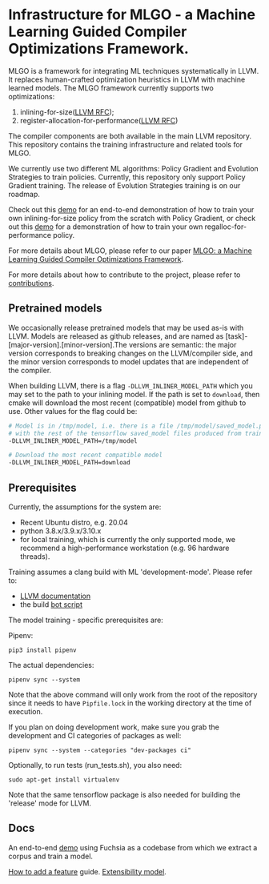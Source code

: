 # Infrastructure for MLGO - a Machine Learning Guided Compiler Optimizations Framework.

MLGO is a framework for integrating ML techniques systematically in LLVM. It
replaces human-crafted optimization heuristics in LLVM with machine learned
models. The MLGO framework currently supports two optimizations:

1.  inlining-for-size([LLVM RFC](https://lists.llvm.org/pipermail/llvm-dev/2020-April/140763.html));
2.  register-allocation-for-performance([LLVM RFC](https://lists.llvm.org/pipermail/llvm-dev/2021-November/153639.html))

The compiler components are both available in the main LLVM repository. This
repository contains the training infrastructure and related tools for MLGO.

We currently use two different ML algorithms: Policy Gradient and Evolution
Strategies to train policies. Currently, this repository only support Policy
Gradient training. The release of Evolution Strategies training is on our
roadmap.

Check out this [demo](docs/inlining-demo/demo.md) for an end-to-end demonstration of how
to train your own inlining-for-size policy from the scratch with Policy
Gradient, or check out this [demo](docs/regalloc-demo/demo.md) for a demonstration of how
to train your own regalloc-for-performance policy.

For more details about MLGO, please refer to our paper
[MLGO: a Machine Learning Guided Compiler Optimizations Framework](https://arxiv.org/abs/2101.04808).

For more details about how to contribute to the project, please refer to
[contributions](docs/contributing.md).

## Pretrained models

We occasionally release pretrained models that may be used as-is with LLVM.
Models are released as github releases, and are named as
[task]-[major-version].[minor-version].The versions are semantic: the major
version corresponds to breaking changes on the LLVM/compiler side, and the minor
version corresponds to model updates that are independent of the compiler.

When building LLVM, there is a flag `-DLLVM_INLINER_MODEL_PATH` which you may
set to the path to your inlining model. If the path is set to `download`, then
cmake will download the most recent (compatible) model from github to use. Other
values for the flag could be:

```sh
# Model is in /tmp/model, i.e. there is a file /tmp/model/saved_model.pb along
# with the rest of the tensorflow saved_model files produced from training.
-DLLVM_INLINER_MODEL_PATH=/tmp/model

# Download the most recent compatible model
-DLLVM_INLINER_MODEL_PATH=download
```

## Prerequisites

Currently, the assumptions for the system are:

*   Recent Ubuntu distro, e.g. 20.04
*   python 3.8.x/3.9.x/3.10.x
*   for local training, which is currently the only supported mode, we recommend
    a high-performance workstation (e.g. 96 hardware threads).

Training assumes a clang build with ML 'development-mode'. Please refer to:

*   [LLVM documentation](https://llvm.org/docs/CMake.html)
*   the build
    [bot script](https://github.com/google/ml-compiler-opt/blob/main/buildbot/buildbot_init.sh)

The model training - specific prerequisites are:

Pipenv:
```shell
pip3 install pipenv
```

The actual dependencies:
```shell
pipenv sync --system
```
Note that the above command will only work from the root of the repository
since it needs to have `Pipfile.lock` in the working directory at the time
of execution.

If you plan on doing development work, make sure you grab the development
and CI categories of packages as well:
```shell
pipenv sync --system --categories "dev-packages ci"
```

Optionally, to run tests (run_tests.sh), you also need:

```shell
sudo apt-get install virtualenv
```

Note that the same tensorflow package is also needed for building the 'release'
mode for LLVM.

## Docs

An end-to-end [demo](docs/inlining-demo/demo.md) using Fuchsia as a codebase from which
we extract a corpus and train a model.

[How to add a feature](docs/adding_features.md) guide.
[Extensibility model](docs/extensibility.md).
